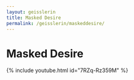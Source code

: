 ```yaml
---
layout: geisslerin
title: Masked Desire
permalink: /geisslerin/maskeddesire/
---
```

# Masked Desire

{% include youtube.html id="7RZq-Rz359M" %}